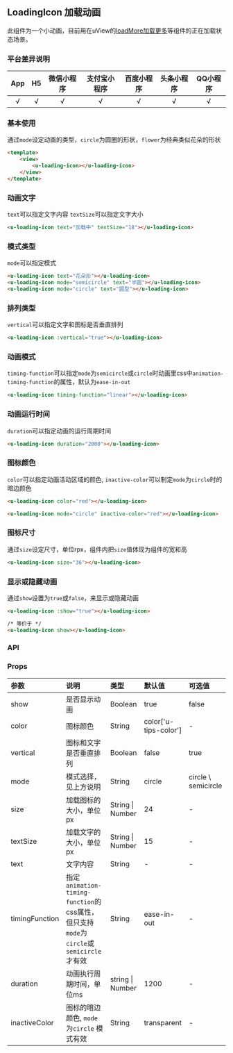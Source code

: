 ## LoadingIcon 加载动画 <to-api/>

<demo-model url="/pages/componentsA/loading-icon/loading-icon"></demo-model>


此组件为一个小动画，目前用在uView的[loadMore加载更多](/components/loadMore.html)等组件的正在加载状态场景。

### 平台差异说明

|App|H5	|微信小程序	|支付宝小程序		|百度小程序	|头条小程序	|QQ小程序	|
|:-:|:-:|:-:		|:-:			|:-:		|:-:		|:-:		|
|√	|√	|√			|√				|√			|√			|√			|

### 基本使用

通过`mode`设定动画的类型，`circle`为圆圈的形状，`flower`为经典类似花朵的形状


```html
<template>
	<view>
		<u-loading-icon></u-loading-icon>
	</view>
</template>
```

### 动画文字

`text`可以指定文字内容
`textSize`可以指定文字大小

```html
<u-loading-icon text="加载中" textSize="18"></u-loading-icon>
```

### 模式类型

`mode`可以指定模式

```html
<u-loading-icon text="花朵形"></u-loading-icon>
<u-loading-icon mode="semicircle" text="半圆"></u-loading-icon>
<u-loading-icon mode="circle" text="圆型"></u-loading-icon>
```

### 排列类型

`vertical`可以指定文字和图标是否垂直排列

```html
<u-loading-icon :vertical="true"></u-loading-icon>
```

### 动画模式

`timing-function`可以指定`mode`为`semicircle`或`circle`时动画里css中`animation-timing-function`的属性，默认为`ease-in-out`

```html
<u-loading-icon timing-function="linear"></u-loading-icon>
```

### 动画运行时间

`duration`可以指定动画的运行周期时间

```html
<u-loading-icon duration="2000"></u-loading-icon>
```

### 图标颜色

`color`可以指定动画活动区域的颜色, `inactive-color`可以制定`mode`为`circle`时的暗边颜色

```html
<u-loading-icon color="red"></u-loading-icon>

<u-loading-icon mode="circle" inactive-color="red"></u-loading-icon>
```

### 图标尺寸

通过`size`设定尺寸，单位rpx，组件内把`size`值体现为组件的宽和高

```html
<u-loading-icon size="36"></u-loading-icon>
```

### 显示或隐藏动画

通过`show`设置为`true`或`false`，来显示或隐藏动画

```html
<u-loading-icon :show="true"></u-loading-icon>

/* 等价于 */
<u-loading-icon show></u-loading-icon>
```


### API

### Props

| 参数			| 说明																					| 类型					| 默认值					| 可选值				|
| :-			| :-																					| :-					| :-					| :-					|
| show			| 是否显示动画																			| Boolean				| true					| false					|
| color			| 图标颜色																				| String				| color['u-tips-color']	| -						|
| vertical		| 图标和文字是否垂直排列																	| Boolean				| false					| true					|
| mode			| 模式选择，见上方说明																	| String				| circle 				| circle \ semicircle	|
| size			| 加载图标的大小，单位px																	| String &#124; Number	| 24					| -						|
| textSize		| 加载文字的大小，单位px																	| String &#124; Number	| 15					| -						|
| text			| 文字内容																				| String				| -						| -						|
| timingFunction| 指定`animation-timing-function`的css属性，但只支持`mode`为`circle`或`semicircle`才有效	| String				| ease-in-out			| -						|
| duration		| 动画执行周期时间，单位ms																	| string &#124; Number	| 1200					| -						|
| inactiveColor	| 图标的暗边颜色, `mode`为`circle` 模式有效												| String				| transparent			| -						|


